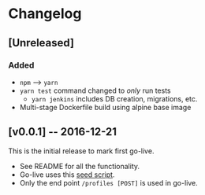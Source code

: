 # Changelog

## [Unreleased]
### Added
- `npm` --> `yarn`
- `yarn test` command changed to _only_ run tests
  * `yarn jenkins` includes DB creation, migrations, etc.
- Multi-stage Dockerfile build using alpine base image


## [v0.0.1] -- 2016-12-21
This is the initial release to mark first go-live.

- See README for all the functionality.
- Go-live uses this [seed script](./api/syncDecember15.js).
- Only the end point `/profiles [POST]` is used in go-live.

